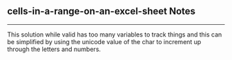 <h2>cells-in-a-range-on-an-excel-sheet Notes</h2><hr>This solution while valid has too many variables to track things and this can be simplified by using the unicode value of the char to increment up through the letters and numbers.